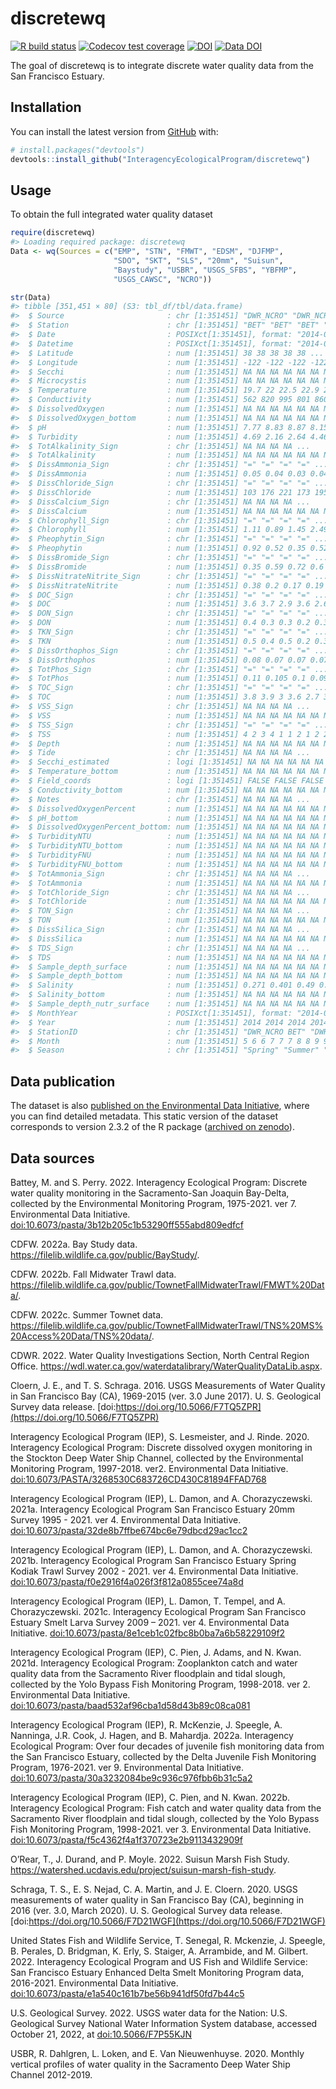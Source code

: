 
<!-- README.md is generated from README.Rmd. Please edit that file -->

# discretewq

<!-- badges: start -->

[![R build
status](https://github.com/InteragencyEcologicalProgram/discretewq/workflows/R-CMD-check/badge.svg)](https://github.com/InteragencyEcologicalProgram/discretewq/actions)
[![Codecov test
coverage](https://codecov.io/gh/InteragencyEcologicalProgram/discretewq/branch/main/graph/badge.svg)](https://codecov.io/gh/InteragencyEcologicalProgram/discretewq?branch=main)
[![DOI](https://zenodo.org/badge/309747392.svg)](https://zenodo.org/badge/latestdoi/309747392)
[![Data
DOI](https://img.shields.io/badge/Data%20publication%20DOI-10.6073/pasta/567ca1dce56cc819b1819117538bd718-blue.svg)](https://portal.edirepository.org/nis/mapbrowse?scope=edi&identifier=731)
<!-- badges: end -->

The goal of discretewq is to integrate discrete water quality data from
the San Francisco Estuary.

## Installation

You can install the latest version from [GitHub](https://github.com/)
with:

``` r
# install.packages("devtools")
devtools::install_github("InteragencyEcologicalProgram/discretewq")
```

## Usage

To obtain the full integrated water quality dataset

``` r
require(discretewq)
#> Loading required package: discretewq
Data <- wq(Sources = c("EMP", "STN", "FMWT", "EDSM", "DJFMP",
                       "SDO", "SKT", "SLS", "20mm", "Suisun", 
                       "Baystudy", "USBR", "USGS_SFBS", "YBFMP", 
                       "USGS_CAWSC", "NCRO"))

str(Data)
#> tibble [351,451 × 80] (S3: tbl_df/tbl/data.frame)
#>  $ Source                       : chr [1:351451] "DWR_NCRO" "DWR_NCRO" "DWR_NCRO" "DWR_NCRO" ...
#>  $ Station                      : chr [1:351451] "BET" "BET" "BET" "BET" ...
#>  $ Date                         : POSIXct[1:351451], format: "2014-05-20" "2014-06-04" ...
#>  $ Datetime                     : POSIXct[1:351451], format: "2014-05-20 11:30:00" "2014-06-04 12:45:00" ...
#>  $ Latitude                     : num [1:351451] 38 38 38 38 38 ...
#>  $ Longitude                    : num [1:351451] -122 -122 -122 -122 -122 ...
#>  $ Secchi                       : num [1:351451] NA NA NA NA NA NA NA NA NA NA ...
#>  $ Microcystis                  : num [1:351451] NA NA NA NA NA NA NA NA NA NA ...
#>  $ Temperature                  : num [1:351451] 19.7 22 22.5 22.9 23.1 24.2 22.8 22.6 21.9 21.8 ...
#>  $ Conductivity                 : num [1:351451] 562 820 995 801 860 786 775 815 805 952 ...
#>  $ DissolvedOxygen              : num [1:351451] NA NA NA NA NA NA NA NA NA NA ...
#>  $ DissolvedOxygen_bottom       : num [1:351451] NA NA NA NA NA NA NA NA NA NA ...
#>  $ pH                           : num [1:351451] 7.77 8.83 8.87 8.15 8.36 8.51 8.34 8.52 8.41 8.14 ...
#>  $ Turbidity                    : num [1:351451] 4.69 2.16 2.64 4.46 2.66 1.82 1.81 1.38 1.91 1.69 ...
#>  $ TotAlkalinity_Sign           : chr [1:351451] NA NA NA NA ...
#>  $ TotAlkalinity                : num [1:351451] NA NA NA NA NA NA NA NA NA NA ...
#>  $ DissAmmonia_Sign             : chr [1:351451] "=" "=" "=" "=" ...
#>  $ DissAmmonia                  : num [1:351451] 0.05 0.04 0.03 0.04 0.02 0.03 0.02 0.02 0.02 0.02 ...
#>  $ DissChloride_Sign            : chr [1:351451] "=" "=" "=" "=" ...
#>  $ DissChloride                 : num [1:351451] 103 176 221 173 195 174 171 183 178 214 ...
#>  $ DissCalcium_Sign             : chr [1:351451] NA NA NA NA ...
#>  $ DissCalcium                  : num [1:351451] NA NA NA NA NA NA NA NA NA NA ...
#>  $ Chlorophyll_Sign             : chr [1:351451] "=" "=" "=" "=" ...
#>  $ Chlorophyll                  : num [1:351451] 1.11 0.89 1.45 2.49 2.33 1.97 2.2 2.22 3.9 4.62 ...
#>  $ Pheophytin_Sign              : chr [1:351451] "=" "=" "=" "=" ...
#>  $ Pheophytin                   : num [1:351451] 0.92 0.52 0.35 0.52 0.8 0.54 0.45 0.51 0.83 0.96 ...
#>  $ DissBromide_Sign             : chr [1:351451] "=" "=" "=" "=" ...
#>  $ DissBromide                  : num [1:351451] 0.35 0.59 0.72 0.6 0.65 0.6 0.57 0.58 0.6 0.7 ...
#>  $ DissNitrateNitrite_Sign      : chr [1:351451] "=" "=" "=" "=" ...
#>  $ DissNitrateNitrite           : num [1:351451] 0.38 0.2 0.17 0.19 0.09 0.02 0.07 0.02 0.05 0.03 ...
#>  $ DOC_Sign                     : chr [1:351451] "=" "=" "=" "=" ...
#>  $ DOC                          : num [1:351451] 3.6 3.7 2.9 3.6 2.6 3.1 3.1 3.1 2.6 3 ...
#>  $ DON_Sign                     : chr [1:351451] "=" "=" "=" "=" ...
#>  $ DON                          : num [1:351451] 0.4 0.3 0.3 0.2 0.3 0.4 0.2 0.1 0.3 0.2 ...
#>  $ TKN_Sign                     : chr [1:351451] "=" "=" "=" "=" ...
#>  $ TKN                          : num [1:351451] 0.5 0.4 0.5 0.2 0.3 0.5 0.3 0.2 0.5 0.4 ...
#>  $ DissOrthophos_Sign           : chr [1:351451] "=" "=" "=" "=" ...
#>  $ DissOrthophos                : num [1:351451] 0.08 0.07 0.07 0.07 0.1 0.11 0.11 0.09 0.09 0.09 ...
#>  $ TotPhos_Sign                 : chr [1:351451] "=" "=" "=" "=" ...
#>  $ TotPhos                      : num [1:351451] 0.11 0.105 0.1 0.09 0.13 0.14 0.12 0.14 0.09 0.1 ...
#>  $ TOC_Sign                     : chr [1:351451] "=" "=" "=" "=" ...
#>  $ TOC                          : num [1:351451] 3.8 3.9 3 3.6 2.7 3 2.8 2.9 3.1 3.1 ...
#>  $ VSS_Sign                     : chr [1:351451] NA NA NA NA ...
#>  $ VSS                          : num [1:351451] NA NA NA NA NA NA NA NA NA NA ...
#>  $ TSS_Sign                     : chr [1:351451] "=" "=" "=" "=" ...
#>  $ TSS                          : num [1:351451] 4 2 3 4 1 1 2 1 2 2 ...
#>  $ Depth                        : num [1:351451] NA NA NA NA NA NA NA NA NA NA ...
#>  $ Tide                         : chr [1:351451] NA NA NA NA ...
#>  $ Secchi_estimated             : logi [1:351451] NA NA NA NA NA NA ...
#>  $ Temperature_bottom           : num [1:351451] NA NA NA NA NA NA NA NA NA NA ...
#>  $ Field_coords                 : logi [1:351451] FALSE FALSE FALSE FALSE FALSE FALSE ...
#>  $ Conductivity_bottom          : num [1:351451] NA NA NA NA NA NA NA NA NA NA ...
#>  $ Notes                        : chr [1:351451] NA NA NA NA ...
#>  $ DissolvedOxygenPercent       : num [1:351451] NA NA NA NA NA NA NA NA NA NA ...
#>  $ pH_bottom                    : num [1:351451] NA NA NA NA NA NA NA NA NA NA ...
#>  $ DissolvedOxygenPercent_bottom: num [1:351451] NA NA NA NA NA NA NA NA NA NA ...
#>  $ TurbidityNTU                 : num [1:351451] NA NA NA NA NA NA NA NA NA NA ...
#>  $ TurbidityNTU_bottom          : num [1:351451] NA NA NA NA NA NA NA NA NA NA ...
#>  $ TurbidityFNU                 : num [1:351451] NA NA NA NA NA NA NA NA NA NA ...
#>  $ TurbidityFNU_bottom          : num [1:351451] NA NA NA NA NA NA NA NA NA NA ...
#>  $ TotAmmonia_Sign              : chr [1:351451] NA NA NA NA ...
#>  $ TotAmmonia                   : num [1:351451] NA NA NA NA NA NA NA NA NA NA ...
#>  $ TotChloride_Sign             : chr [1:351451] NA NA NA NA ...
#>  $ TotChloride                  : num [1:351451] NA NA NA NA NA NA NA NA NA NA ...
#>  $ TON_Sign                     : chr [1:351451] NA NA NA NA ...
#>  $ TON                          : num [1:351451] NA NA NA NA NA NA NA NA NA NA ...
#>  $ DissSilica_Sign              : chr [1:351451] NA NA NA NA ...
#>  $ DissSilica                   : num [1:351451] NA NA NA NA NA NA NA NA NA NA ...
#>  $ TDS_Sign                     : chr [1:351451] NA NA NA NA ...
#>  $ TDS                          : num [1:351451] NA NA NA NA NA NA NA NA NA NA ...
#>  $ Sample_depth_surface         : num [1:351451] NA NA NA NA NA NA NA NA NA NA ...
#>  $ Sample_depth_bottom          : num [1:351451] NA NA NA NA NA NA NA NA NA NA ...
#>  $ Salinity                     : num [1:351451] 0.271 0.401 0.49 0.391 0.421 ...
#>  $ Salinity_bottom              : num [1:351451] NA NA NA NA NA NA NA NA NA NA ...
#>  $ Sample_depth_nutr_surface    : num [1:351451] NA NA NA NA NA NA NA NA NA NA ...
#>  $ MonthYear                    : POSIXct[1:351451], format: "2014-05-01" "2014-06-01" ...
#>  $ Year                         : num [1:351451] 2014 2014 2014 2014 2014 ...
#>  $ StationID                    : chr [1:351451] "DWR_NCRO BET" "DWR_NCRO BET" "DWR_NCRO BET" "DWR_NCRO BET" ...
#>  $ Month                        : num [1:351451] 5 6 6 7 7 7 8 8 9 9 ...
#>  $ Season                       : chr [1:351451] "Spring" "Summer" "Summer" "Summer" ...
```

## Data publication

The dataset is also [published on the Environmental Data
Initiative](https://portal.edirepository.org/nis/mapbrowse?scope=edi&identifier=731),
where you can find detailed metadata. This static version of the dataset
corresponds to version 2.3.2 of the R package ([archived on
zenodo](https://zenodo.org/record/6390964)).

## Data sources

Battey, M. and S. Perry. 2022. Interagency Ecological Program: Discrete
water quality monitoring in the Sacramento-San Joaquin Bay-Delta,
collected by the Environmental Monitoring Program, 1975-2021. ver 7.
Environmental Data Initiative.
[doi:10.6073/pasta/3b12b205c1b53290ff555abd809edfcf](https://doi.org/10.6073/pasta/3b12b205c1b53290ff555abd809edfcf)

CDFW. 2022a. Bay Study data.
<https://filelib.wildlife.ca.gov/public/BayStudy/>.

CDFW. 2022b. Fall Midwater Trawl data.
<https://filelib.wildlife.ca.gov/public/TownetFallMidwaterTrawl/FMWT%20Data/>.

CDFW. 2022c. Summer Townet data.
<https://filelib.wildlife.ca.gov/public/TownetFallMidwaterTrawl/TNS%20MS%20Access%20Data/TNS%20data/>.

CDWR. 2022. Water Quality Investigations Section, North Central Region
Office.
<https://wdl.water.ca.gov/waterdatalibrary/WaterQualityDataLib.aspx>.

Cloern, J. E., and T. S. Schraga. 2016. USGS Measurements of Water
Quality in San Francisco Bay (CA), 1969-2015 (ver. 3.0 June 2017). U. S.
Geological Survey data release.
[doi:https://doi.org/10.5066/F7TQ5ZPR](https://doi.org/10.5066/F7TQ5ZPR)

Interagency Ecological Program (IEP), S. Lesmeister, and J. Rinde. 2020.
Interagency Ecological Program: Discrete dissolved oxygen monitoring in
the Stockton Deep Water Ship Channel, collected by the Environmental
Monitoring Program, 1997-2018. ver2. Environmental Data Initiative.
[doi:10.6073/PASTA/3268530C683726CD430C81894FFAD768](https://portal.edirepository.org/nis/mapbrowse?packageid=edi.276.2)

Interagency Ecological Program (IEP), L. Damon, and A. Chorazyczewski.
2021a. Interagency Ecological Program San Francisco Estuary 20mm Survey
1995 - 2021. ver 4. Environmental Data Initiative.
[doi:10.6073/pasta/32de8b7ffbe674bc6e79dbcd29ac1cc2](https://doi.org/10.6073/pasta/32de8b7ffbe674bc6e79dbcd29ac1cc2)

Interagency Ecological Program (IEP), L. Damon, and A. Chorazyczewski.
2021b. Interagency Ecological Program San Francisco Estuary Spring
Kodiak Trawl Survey 2002 - 2021. ver 4. Environmental Data Initiative.
[doi:10.6073/pasta/f0e2916f4a026f3f812a0855cee74a8d](https://doi.org/10.6073/pasta/f0e2916f4a026f3f812a0855cee74a8d)

Interagency Ecological Program (IEP), L. Damon, T. Tempel, and A.
Chorazyczewski. 2021c. Interagency Ecological Program San Francisco
Estuary Smelt Larva Survey 2009 – 2021. ver 4. Environmental Data
Initiative.
[doi:10.6073/pasta/8e1ceb1c02fbc8b0ba7a6b58229109f2](https://doi.org/10.6073/pasta/8e1ceb1c02fbc8b0ba7a6b58229109f2)

Interagency Ecological Program (IEP), C. Pien, J. Adams, and N. Kwan.
2021d. Interagency Ecological Program: Zooplankton catch and water
quality data from the Sacramento River floodplain and tidal slough,
collected by the Yolo Bypass Fish Monitoring Program, 1998-2018. ver 2.
Environmental Data Initiative.
[doi:10.6073/pasta/baad532af96cba1d58d43b89c08ca081](https://portal.edirepository.org/nis/mapbrowse?packageid=edi.494.2)

Interagency Ecological Program (IEP), R. McKenzie, J. Speegle, A.
Nanninga, J.R. Cook, J. Hagen, and B. Mahardja. 2022a. Interagency
Ecological Program: Over four decades of juvenile fish monitoring data
from the San Francisco Estuary, collected by the Delta Juvenile Fish
Monitoring Program, 1976-2021. ver 9. Environmental Data Initiative.
[doi:10.6073/pasta/30a3232084be9c936c976fbb6b31c5a2](https://doi.org/10.6073/pasta/30a3232084be9c936c976fbb6b31c5a2)

Interagency Ecological Program (IEP), C. Pien, and N. Kwan. 2022b.
Interagency Ecological Program: Fish catch and water quality data from
the Sacramento River floodplain and tidal slough, collected by the Yolo
Bypass Fish Monitoring Program, 1998-2021. ver 3. Environmental Data
Initiative.
[doi:10.6073/pasta/f5c4362f4a1f370723e2b9113432909f](https://portal.edirepository.org/nis/mapbrowse?packageid=edi.233.3)

O’Rear, T., J. Durand, and P. Moyle. 2022. Suisun Marsh Fish Study.
<https://watershed.ucdavis.edu/project/suisun-marsh-fish-study>.

Schraga, T. S., E. S. Nejad, C. A. Martin, and J. E. Cloern. 2020. USGS
measurements of water quality in San Francisco Bay (CA), beginning in
2016 (ver. 3.0, March 2020). U. S. Geological Survey data release.
[doi:https://doi.org/10.5066/F7D21WGF](https://doi.org/10.5066/F7D21WGF)

United States Fish and Wildlife Service, T. Senegal, R. Mckenzie, J.
Speegle, B. Perales, D. Bridgman, K. Erly, S. Staiger, A. Arrambide, and
M. Gilbert. 2022. Interagency Ecological Program and US Fish and
Wildlife Service: San Francisco Estuary Enhanced Delta Smelt Monitoring
Program data, 2016-2021. Environmental Data Initiative.
[doi:10.6073/pasta/e1a540c161b7be56b941df50fd7b44c5](https://doi.org/10.6073/pasta/e1a540c161b7be56b941df50fd7b44c5)

U.S. Geological Survey. 2022. USGS water data for the Nation: U.S.
Geological Survey National Water Information System database, accessed
October 21, 2022, at
[doi:10.5066/F7P55KJN](https://doi.org/10.5066/F7P55KJN)

USBR, R. Dahlgren, L. Loken, and E. Van Nieuwenhuyse. 2020. Monthly
vertical profiles of water quality in the Sacramento Deep Water Ship
Channel 2012-2019.
